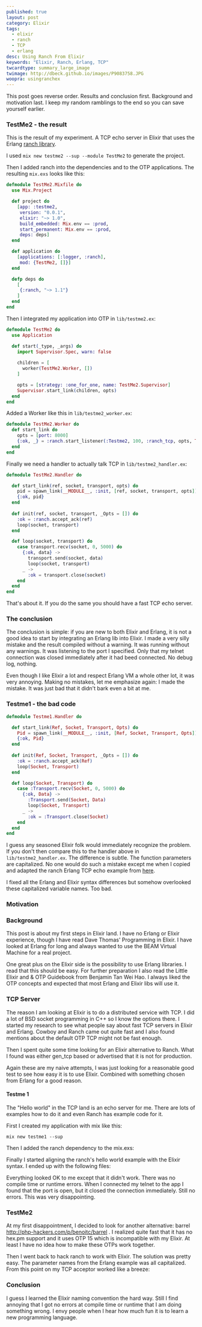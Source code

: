 ```yaml
---
published: true
layout: post
category: Elixir
tags: 
  - elixir
  - ranch
  - TCP
  - erlang
desc: Using Ranch From Elixir
keywords: "Elixir, Ranch, Erlang, TCP"
twcardtype: summary_large_image
twimage: http://dbeck.github.io/images/P9083758.JPG
woopra: usingranchex
---
```


This post goes reverse order. Results and conclusion first. Background and motivation last. I keep my random ramblings to the end so you can save yourself earlier.

### TestMe2 - the result

This is the result of my experiment. A TCP echo server in Elixir that uses the Erlang [ranch library](https://github.com/ninenines/ranch).

I used ```mix new testme2 --sup --module TestMe2``` to generate the project.

Then I added ranch into the dependencies and to the OTP applications. The resulting ```mix.exs``` looks like this:

``` elixir
defmodule TestMe2.Mixfile do
  use Mix.Project

  def project do
    [app: :testme2,
     version: "0.0.1",
     elixir: "~> 1.0",
     build_embedded: Mix.env == :prod,
     start_permanent: Mix.env == :prod,
     deps: deps]
  end

  def application do
    [applications: [:logger, :ranch],
     mod: {TestMe2, []}]
  end

  defp deps do
    [
     {:ranch, "~> 1.1"}
    ]
  end
end

```

Then I integrated my application into OTP in ```lib/testme2.ex```:

``` elixir
defmodule TestMe2 do
  use Application

  def start(_type, _args) do
    import Supervisor.Spec, warn: false
    
    children = [
      worker(TestMe2.Worker, [])
    ]

    opts = [strategy: :one_for_one, name: TestMe2.Supervisor]
    Supervisor.start_link(children, opts)
  end
end
```

Added a Worker like this in ```lib/testme2_worker.ex```:

``` elixir
defmodule TestMe2.Worker do
  def start_link do
    opts = [port: 8000]
    {:ok, _} = :ranch.start_listener(:Testme2, 100, :ranch_tcp, opts, TestMe2.Handler, [])
  end
end
```

Finally we need a handler to actually talk TCP in ```lib/testme2_handler.ex```:

``` elixir
defmodule TestMe2.Handler do

  def start_link(ref, socket, transport, opts) do
    pid = spawn_link(__MODULE__, :init, [ref, socket, transport, opts])
    {:ok, pid}
  end
         
  def init(ref, socket, transport, _Opts = []) do
    :ok = :ranch.accept_ack(ref)
    loop(socket, transport)
  end

  def loop(socket, transport) do
    case transport.recv(socket, 0, 5000) do
      {:ok, data} ->
        transport.send(socket, data)
        loop(socket, transport)
      _ ->
        :ok = transport.close(socket)
    end
  end
end
```

That's about it. If you do the same you should have a fast TCP echo server.

### The conclusion

The conclusion is simple: if you are new to both Elixir and Erlang, it is not a good idea to start by integrating an Erlang lib into Elixir. I made a very silly mistake and the result compiled without a warning. It was running without any warnings. It was listening to the port I specified. Only that my telnet connection was closed immediately after it had beed connected. No debug log, nothing.

Even though I like Elixir a lot and respect Erlang VM a whole other lot, it was very annoying. Making no mistakes, let me emphasize again: I made the mistake. It was just bad that it didn't bark even a bit at me.

### Testme1 - the bad code

``` elixir
defmodule Testme1.Handler do

  def start_link(Ref, Socket, Transport, Opts) do
    Pid = spawn_link(__MODULE__, :init, [Ref, Socket, Transport, Opts])
    {:ok, Pid}
  end
         
  def init(Ref, Socket, Transport, _Opts = []) do
    :ok = :ranch.accept_ack(Ref)
    loop(Socket, Transport)
  end

  def loop(Socket, Transport) do
    case :Transport.recv(Socket, 0, 5000) do
      {:ok, Data} ->
        :Transport.send(Socket, Data)
        loop(Socket, Transport)
      _ ->
        :ok = :Transport.close(Socket)
    end
  end
end

```

I guess any seasoned Elixir folk would immediately recognize the problem. If you don't then compare this to the handler above in ```lib/testme2_handler.ex```. The difference is subtle. The function parameters are capitalized. No one would do such a mistake except me when I copied and adapted the ranch Erlang TCP echo example from [here](https://github.com/ninenines/ranch/blob/master/examples/tcp_echo/src/echo_protocol.erl).

I fixed all the Erlang and Elixir syntax differences but somehow overlooked these capitalized variable names. Too bad.

### Motivation

### Background



This post is about my first steps in Elixir land. I have no Erlang or Elixir experience, though I have read Dave Thomas' Programming in Elixir. I have looked at Erlang for long and always wanted to use the BEAM Virtual Machine for a real project. 

One great plus on the Elixir side is the possibility to use Erlang libraries. I read that this should be easy. For further preparation I also read the Little Elixir and & OTP Guidebook from Benjamin Tan Wei Hao. I always liked the OTP concepts and expected that most Erlang and Elixir libs will use it.

### TCP Server

The reason I am looking at Elixir is to do a distributed service with TCP. I did a lot of BSD socket programming in C++ so I know the options there. I started my research to see what people say about fast TCP servers in Elixir and Erlang. Cowboy and Ranch came out quite fast and I also found mentions about the default OTP TCP might not be fast enough.  

Then I spent quite some time looking for an Elixir alternative to Ranch. What I found was either gen_tcp based or advertised that it is not for production.

Again these are my naive attempts, I was just looking for a reasonable good test to see how easy it is to use Elixir. Combined with something chosen from Erlang for a good reason.

#### Testme 1

The "Hello world" in the TCP land is an echo server for me. There are lots of examples how to do it and even Ranch has example code for it.

First I created my application with mix like this:

```mix new testme1 --sup```

Then I added the ranch dependency to the mix.exs:


Finally I started aligning the ranch's hello world example with the Elixir syntax. I ended up with the following files:

Everything looked OK to me except that it didn't work. There was no compile time or runtime errors. When I connected my telnet to the app I found that the port is open, but it closed the connection immediately. Still no errors. This was very disappointing.

### TestMe2

At my first disappointment, I decided to look for another alternative: barrel http://php-hackers.com/p/benoitc/barrel . I realized quite fast that it has no hex.pm support and it uses OTP 15 which is incompatible with my Elixir. At least I have no idea how to make these OTPs  work together.

Then I went back to hack ranch to work with Elixir. The solution was pretty easy. The parameter names from the Erlang example was all capitalized. From this point on my TCP acceptor worked like a breeze:


### Conclusion

I guess I learned the Elixir naming convention the hard way. Still I find annoying that I got no errors at compile time or runtime that I am doing something wrong. I envy people when I hear how much fun it is to learn a new programming language.
